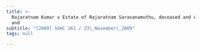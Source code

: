 ```yaml
---
title: >-
  Rajaratnam Kumar v Estate of Rajaratnam Saravanamuthu, deceased and Another
  and
subtitle: "[2009] SGHC 261 / 23\_November\_2009"
tags: null

---
```


